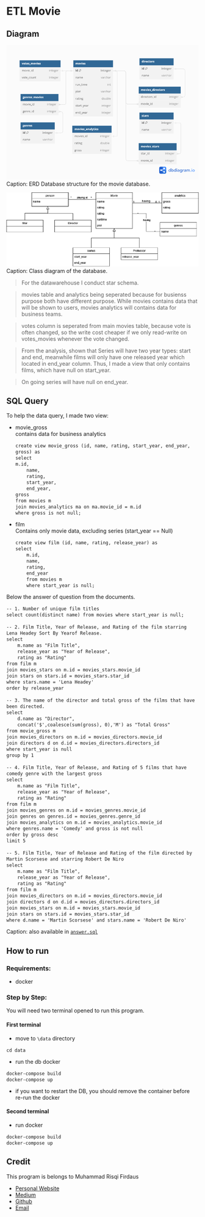 # ETL Movie
## Diagram
![Movie Database Structure](Movie.png)
Caption: ERD Database structure for the movie database.

![Movie Logical Structure](logical_scheme.png)
Caption: Class diagram of the database.

> For the datawarehouse I conduct star schema.

> movies table and analytics being seperated because for busienss purpose both have different purpose. While movies contains data that will be shown to users, movies analytics will contains data for business teams.

> votes column is seperated from main movies table, because vote is often changed, so the write cost cheaper if we only read-write on votes_movies whenever the vote changed.

> From the analysis, shown that Series will have two year types: start and end, meanwhile films will only have one released year which located in end_year column. Thus, I made a view that only contains films, which have null on start_year.

> On going series will have null on end_year.



## SQL Query
To help the data query, I made two view:
- movie_gross
    <br />contains data for business analytics
    ```
    create view movie_gross (id, name, rating, start_year, end_year, gross) as 
    select
    m.id,
        name,
        rating,
        start_year,
        end_year,
    gross
    from movies m 
    join movies_analytics ma on ma.movie_id = m.id
    where gross is not null;
    ```
- film
    <br /> Contains only movie data, excluding series (start_year == Null)
    ```
    create view film (id, name, rating, release_year) as
    select
        m.id,
        name,
        rating,
        end_year
        from movies m
        where start_year is null;
    ```

Below the answer of question from the documents.
```
-- 1. Number of unique film titles
select count(distinct name) from movies where start_year is null;

-- 2. Film Title, Year of Release, and Rating of the film starring Lena Headey Sort By Yearof Release.
select 
    m.name as "Film Title",
    release_year as "Year of Release",
    rating as "Rating"
from film m
join movies_stars on m.id = movies_stars.movie_id
join stars on stars.id = movies_stars.star_id
where stars.name = 'Lena Headey'
order by release_year

-- 3. The name of the director and total gross of the films that have been directed.
select 
    d.name as "Director",
    concat('$',coalesce(sum(gross), 0),'M') as "Total Gross"
from movie_gross m
join movies_directors on m.id = movies_directors.movie_id
join directors d on d.id = movies_directors.directors_id
where start_year is null 
group by 1

-- 4. Film Title, Year of Release, and Rating of 5 films that have comedy genre with the largest gross
select  
    m.name as "Film Title",
    release_year as "Year of Release",
    rating as "Rating"
from film m
join movies_genres on m.id = movies_genres.movie_id
join genres on genres.id = movies_genres.genre_id
join movies_analytics on m.id = movies_analytics.movie_id
where genres.name = 'Comedy' and gross is not null
order by gross desc
limit 5

-- 5. Film Title, Year of Release and Rating of the film directed by Martin Scorsese and starring Robert De Niro
select
    m.name as "Film Title",
    release_year as "Year of Release",
    rating as "Rating"
from film m
join movies_directors on m.id = movies_directors.movie_id
join directors d on d.id = movies_directors.directors_id
join movies_stars on m.id = movies_stars.movie_id
join stars on stars.id = movies_stars.star_id
where d.name = 'Martin Scorsese' and stars.name = 'Robert De Niro'
```
Caption: also available in [`answer.sql`](\answer.sql)

## How to run
### Requirements:
- docker

### Step by Step:
You will need two terminal opened to run this program.
#### First terminal
- move to `\data` directory
```
cd data
```
- run the db docker
```
docker-compose build
docker-compose up
```
- if you want to restart the DB, you should remove the container before re-run the docker

#### Second terminal
- run docker
```
docker-compose build
docker-compose up
```

## Credit
This program is belongs to Muhammad Risqi Firdaus
- [Personal Website](mrfirdauss.vercel.app)
- [Medium](https://mrfirdauss.medium.com/)
- [Github](https://github.com/mrfirdauss-20/)
- [Email](mailto:risqi.firdaus20@gmail.com)

